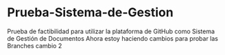 # Prueba-Sistema-de-Gestion
Prueba de factibilidad para utilizar la plataforma de GitHub como Sistema de Gestión de Documentos
Ahora estoy haciendo cambios para probar las Branches
cambio 2 

